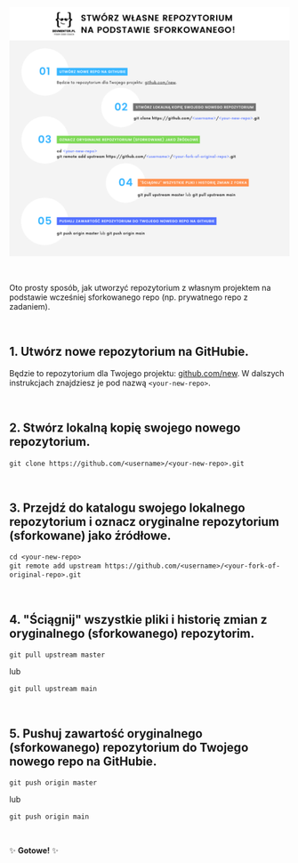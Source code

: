![an image with 5 steps of making own repository](./publiczne-repozytorium-ze-sforkowanego-5-krokow-v1.png)

&nbsp;

Oto prosty sposób, jak utworzyć repozytorium z własnym projektem na podstawie wcześniej sforkowanego repo (np. prywatnego repo z zadaniem).

&nbsp;

## 1. Utwórz nowe repozytorium na GitHubie.
Będzie to repozytorium dla Twojego projektu: [github.com/new](https://github.com/new). W dalszych instrukcjach znajdziesz je pod nazwą `<your-new-repo>`.

&nbsp;

## 2. Stwórz lokalną kopię swojego nowego repozytorium.
```
git clone https://github.com/<username>/<your-new-repo>.git
```
&nbsp;

## 3. Przejdź do katalogu swojego lokalnego repozytorium i oznacz oryginalne repozytorium (sforkowane) jako źródłowe.
```
cd <your-new-repo>
git remote add upstream https://github.com/<username>/<your-fork-of-original-repo>.git
```
&nbsp;

## 4. "Ściągnij" wszystkie pliki i historię zmian z oryginalnego (sforkowanego) repozytorim.
```
git pull upstream master
```
lub
```
git pull upstream main
```
&nbsp;

## 5. Pushuj zawartość oryginalnego (sforkowanego) repozytorium do Twojego nowego repo na GitHubie.
```
git push origin master
```
lub
```
git push origin main
```

&nbsp;

✨ **Gotowe!** ✨

